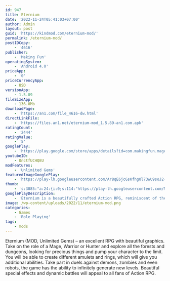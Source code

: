 ```yaml
---
id: 947
title: Eternium
date: '2022-11-24T05:41:03+07:00'
author: Admin
layout: post
guid: 'https://kindmod.com/eternium-mod/'
permalink: /eternium-mod/
postIDCopy:
    - '4616'
publisher:
    - 'Making Fun'
operatingSystem:
    - 'Android 4.0'
priceApp:
    - '0'
priceCurrencyApp:
    - USD
versionApp:
    - 1.5.89
fileSizeApp:
    - 136.0Mb
downloadPage:
    - 'https://an1.com/file_4616-dw.html'
directLinkFile:
    - 'https://files.an1.net/eternium-mod_1.5.89-an1.com.apk'
ratingCount:
    - '2444'
ratingValue:
    - '5'
googlePlay:
    - 'https://play.google.com/store/apps/details?id=com.makingfun.mageandminions'
youtubeID:
    - OnctfUCHQEU
modFeatures:
    - 'Unlimited Gems'
featuredImageGooglePlay:
    - 'https://play-lh.googleusercontent.com/Ar8qE6jcGsKfhg0l73wU9soJ2-W-jm0TS-l8HsMebw7nX77E_ljWaC2q-iAFrqzOsyc'
thumb:
    - 's:3085:"a:24:{i:0;s:114:"https://play-lh.googleusercontent.com/MKrWA_MASpTQ-JYHCGztWJeSHFrVS5T6MUBuiWwrNHVxfIVxOop96mxvCooxDSQgqQ=w526-h296";i:1;s:115:"https://play-lh.googleusercontent.com/szDKY1sX0PL7rRGNJ-l0fU7vZoQ5nmyfbCtKOkc4pOj5w27RIN6rhayQ-3yvcC0tEZQ=w526-h296";i:2;s:114:"https://play-lh.googleusercontent.com/0qpGjEFLdWXOPyL1i2QIrsnO_DpQe5lq4aPE85I7Kcn4N0ZtxPE3u1m4Wc8qP5wi5w=w526-h296";i:3;s:114:"https://play-lh.googleusercontent.com/0O_4gcFAQAtwCI3zbNx913lSP3qyiwoxwAeFFscVufd_Y8FQpYH7QJxDBxDK0IR_Zg=w526-h296";i:4;s:114:"https://play-lh.googleusercontent.com/NjeQoFwZ_PQCO9kOwKwcEHHHQWbEM0v_8KpnkJYLszq6vHXU2JwKKfJemygn3lItDQ=w526-h296";i:5;s:116:"https://play-lh.googleusercontent.com/Vzuti_KJAIi4GNFsW6t1mqEgK80BAX2k7LLwqkjsKwYAcEIccsa8Ktu9rGuMc7Ulf8U4=w526-h296";i:6;s:115:"https://play-lh.googleusercontent.com/eY2WU-IpZvLYR5zwC7hz4-vO4M9oqR7WcZW7QPU7yRY_gufKqjTBuMJilkHqPRTLUCU=w526-h296";i:7;s:114:"https://play-lh.googleusercontent.com/0zUEz2MvDQOwFUSp_c8TToKWD87lbZsDVRaVAlN6ATmLSe9rnEZHuBh48gnyAAQlAA=w526-h296";i:8;s:115:"https://play-lh.googleusercontent.com/Tf4qgR0qzBYm-QJDCvlwXun2duuKHhqlpzn1N1tf1BUD0qm1lXHhF0OSkqN6hhXlR6w=w526-h296";i:9;s:115:"https://play-lh.googleusercontent.com/8kBSfl9jl4LGWUeGO6SpYcniBkuJj0xmfpSQofhQRvqJXppo_PbuIODQJ0Bx40dboqA=w526-h296";i:10;s:114:"https://play-lh.googleusercontent.com/jZ1Hk8vwKPg8gjdOnFANncrg-ByadjZbnwjcR1dVdmIrVSezmMQHzuQBLIl6N_kccA=w526-h296";i:11;s:116:"https://play-lh.googleusercontent.com/DnCpAS2YKZs7EhNmR5nL9x1Vu1izRVSHBY52schzTY9UxHcnT968Xv6XQJvy_q7MjIv0=w526-h296";i:12;s:114:"https://play-lh.googleusercontent.com/O2UPIHHhjw11RBE-gurHIhyCIJWlA-NxMVoHGsLmpjhaF1aBS9K8PFFub2V6TlpsHw=w526-h296";i:13;s:115:"https://play-lh.googleusercontent.com/74S-C9Y4TjqK0PUcns_WYxyW2t5OVklgSByeHYXuQyN0AQki9_Qr_85jZof2WTVPuZc=w526-h296";i:14;s:115:"https://play-lh.googleusercontent.com/AqwL2CsBWceOdi2JZa8ILcOp_bna1LtuD3sGO-AYPHMXwZ2PPWV_zLJec5FySJrJvGU=w526-h296";i:15;s:114:"https://play-lh.googleusercontent.com/TF7tkjZ2jGmwKd5JNvUBw6IX4qx733tQ4FZyLZi-0GpC66su9sjbbn_Y4EkKU6S7wQ=w526-h296";i:16;s:115:"https://play-lh.googleusercontent.com/cTs8CEQFjyL-YBq1yQYuxzI-A31Xwmec8rfDn8WnMmiLV0v25Shc7S_KBADfstRwAVU=w526-h296";i:17;s:115:"https://play-lh.googleusercontent.com/wA-NAIYO6cW8GawVNKZjb6niqbmJeNk3JgSuyK0_eKrt60SYrePVo415cCpzoztTLGQ=w526-h296";i:18;s:115:"https://play-lh.googleusercontent.com/Ax5N8m_z2835rcM8wCu4HMI3eG2a6VYgRB57EuO6zkpm3udwUsBJsLhQ2GNBdp5EfNQ=w526-h296";i:19;s:114:"https://play-lh.googleusercontent.com/mG1LBxCe4RK1qTiQOaSZ3gU3yINzHRF4S5AZbvVAowtOhnSogaXplgKMpSvM4nT5lg=w526-h296";i:20;s:115:"https://play-lh.googleusercontent.com/YFTlGvjdXENysg4zgkWzmnCyenearl99wo78EOcEzHru6qJgG_g1x67GpVOZZRABnmI=w526-h296";i:21;s:115:"https://play-lh.googleusercontent.com/sj-7tl2XSSb5wUmttyFjhIWDbE3OEV0q_zBPo_4lIM49laHA-nIt1G5B3ACnreYkGhU=w526-h296";i:22;s:115:"https://play-lh.googleusercontent.com/Oaxw5IX7fJAQaFX8_pv7UQr1XszeKSoJifK3mABJ43_-zXca5UMZYCM7VQNxHNCI7OM=w526-h296";i:23;s:114:"https://play-lh.googleusercontent.com/vhJdMpXS3A5HCLCPVVl_pLNDwr31twC2MSPs9vMd2d1HlOwtdR5Cnxp_Z6_XKdwmUA=w526-h296";}";'
googlePlayDescription:
    - 'Eternium is a beautifully crafted Action RPG, reminiscent of the great classics.. Eternium is unique among mobile Action RPGs with its effortless “tap to move” and innovative “swipe to cast” controls, and its player-friendly “no paywalls, never pay to win” philosophy.. With the exception of a couple of online-only features, the game can also be played offline after the content download completes.'
image: /wp-content/uploads/2022/11/eternium-mod.png
categories:
    - Games
    - 'Role Playing'
tags:
    - mods
---
```


Eternium (MOD, Unlimited Gems) – an excellent RPG with beautiful graphics. Take on the role of a Mage, Warrior or Hunter and explore all the forests and dungeons, looking for precious things and pump your character to the limit. You will be able to create different amulets and rings, which will give you additional abilities. Take part in duels against demons, zombies and even robots, the game has the ability to infinitely generate new levels. Beautiful special effects and dynamic battles will appeal to all fans of Action RPG.